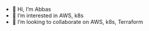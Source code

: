 - 👋 Hi, I’m Abbas
- 👀 I’m interested in AWS, k8s
- 💞️ I’m looking to collaborate on AWS, k8s, Terraform
<!---
abbasghulam/abbasghulam is a ✨ special ✨ repository because its `README.md` (this file) appears on your GitHub profile.
You can click the Preview link to take a look at your changes.
--->
